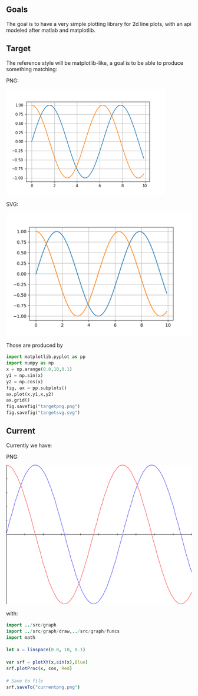 Goals
------
The goal is to have a very simple plotting library for 2d line plots, with an api modeled
after matlab and matplotlib.


## Target  

The reference style will be matplotlib-like, a goal is to be able to produce something matching:  

PNG:  

![targetpng.png](targetpng.png)

SVG:  

![targetsvg.svg](targetsvg.svg)

Those are produced by
```python
import matplotlib.pyplot as pp
import numpy as np
x = np.arange(0.0,10,0.1)
y1 = np.sin(x)
y2 = np.cos(x)
fig, ax = pp.subplots()
ax.plot(x,y1,x,y2)
ax.grid()
fig.savefig("targetpng.png")
fig.savefig("targetsvg.svg")
```

## Current
Currently we have:  

PNG:  

![currentpng.png](currentpng.png)

with:

```nim
import ../src/graph
import ../src/graph/draw,../src/graph/funcs
import math

let x = linspace(0.0, 10, 0.1) 

var srf = plotXY(x,sin(x),Blue)
srf.plotProc(x, cos, Red)

# Save to file
srf.saveTo("currentpng.png")
```